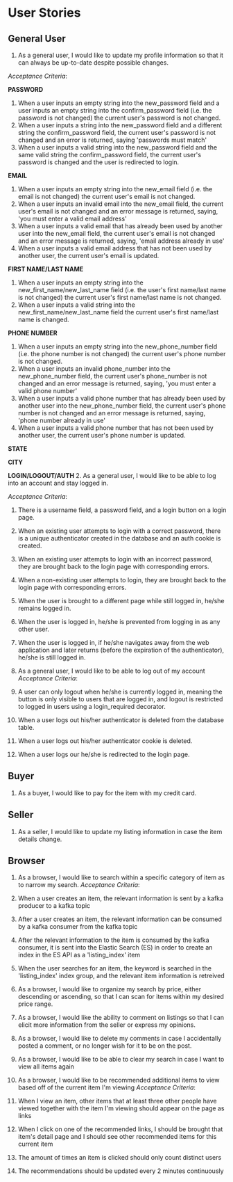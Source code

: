 # User Stories

## General User
1. As a general user, I would like to update my profile information so that it can always be up-to-date despite possible changes.

*Acceptance Criteria*:

**PASSWORD**
1. When a user inputs an empty string into the new_password field and a user inputs an empty string into the confirm_password field (i.e. the password is not changed) the current user's password is not changed.
2. When a user inputs a string into the new_password field and a different string the confirm_password field, the current user's password is not changed and an error is returned, saying 'passwords must match'
3. When a user inputs a valid string into the new_password field and the same valid string the confirm_password field, the current user's password is changed and the user is redirected to login.

**EMAIL**
1. When a user inputs an empty string into the new_email field (i.e. the email is not changed) the current user's email is not changed.
2. When a user inputs an invalid email into the new_email field, the current user's email is not changed and an error message is returned, saying, 'you must enter a valid email address'
3. When a user inputs a valid email that has already been used by another user into the new_email field, the current user's email is not changed and an error message is returned, saying, 'email address already in use'
4. When a user inputs a valid email address that has not been used by another user, the current user's email is updated.

**FIRST NAME/LAST NAME**
1. When a user inputs an empty string into the new_first_name/new_last_name field (i.e. the user's first name/last name is not changed) the current user's first name/last name is not changed.
2. When a user inputs a valid string into the new_first_name/new_last_name field the current user's first name/last name is changed.

**PHONE NUMBER**
1. When a user inputs an empty string into the new_phone_number field (i.e. the phone number is not changed) the current user's phone number is not changed.
2. When a user inputs an invalid phone_number into the new_phone_number field, the current user's phone_number is not changed and an error message is returned, saying, 'you must enter a valid phone number'
3. When a user inputs a valid phone number that has already been used by another user into the new_phone_number field, the current user's phone number is not changed and an error message is returned, saying, 'phone number already in use'
4. When a user inputs a valid phone number that has not been used by another user, the current user's phone number is updated.

**STATE**

**CITY**

**LOGIN/LOGOUT/AUTH**
2. As a general user, I would like to be able to log into an account and stay logged in.

*Acceptance Criteria*:
1. There is a username field, a password field, and a login button on a login page.
2. When an existing user attempts to login with a correct password, there is a unique authenticator created in the database and an auth cookie is created.
3. When an existing user attempts to login with an incorrect password, they are brought back to the login page with corresponding errors.
4. When a non-existing user attempts to login, they are brought back to the login page with corresponding errors.
5. When the user is brought to a different page while still logged in, he/she remains logged in.
6. When the user is logged in, he/she is prevented from logging in as any other user.
7. When the user is logged in, if he/she navigates away from the web application and later returns (before the expiration of the authenticator), he/she is still logged in.

3. As a general user, I would like to be able to log out of my account
*Acceptance Criteria*:
1. A user can only logout when he/she is currently logged in, meaning the button is only visible to users that are logged in, and logout is restricted to logged in users using a login_required decorator.
2. When a user logs out his/her authenticator is deleted from the database table.
3. When a user logs out his/her authenticator cookie is deleted.
4. When a user logs our he/she is redirected to the login page.


## Buyer
1. As a buyer, I would like to pay for the item with my credit card.

## Seller
1. As a seller, I would like to update my listing information in case the item details change.

## Browser
1. As a browser, I would like to search within a specific category of item as to narrow my search.
*Acceptance Criteria*:
1. When a user creates an item, the relevant information is sent by a kafka producer to a kafka topic
2. After a user creates an item, the relevant information can be consumed by a kafka consumer from the kafka topic
3. After the relevant information to the item is consumed by the kafka consumer, it is sent into the Elastic Search (ES) in order to create an index in the ES API as a 'listing_index' item
4. When the user searches for an item, the keyword is searched in the 'listing_index' index group, and the relevant item information is retreived
2. As a browser, I would like to organize my search by price, either descending or ascending, so that I can scan for items within my desired price range.
3. As a browser, I would like the ability to comment on listings so that I can elicit more information from the seller or express my opinions.
4. As a browser, I would like to delete my comments in case I accidentally posted a comment, or no longer wish for it to be on the post.
5. As a browser, I would like to be able to clear my search in case I want to view all items again

2. As a browser, I would like to be recommended additional items to view based off of the current item I'm viewing
*Acceptance Criteria*:
1. When I view an item, other items that at least three other people have viewed together with the item I'm viewing should appear on the page as links
2. When I click on one of the recommended links, I should be brought that item's detail page and I should see other recommended items for this current item
3. The amount of times an item is clicked should only count distinct users
4. The recommendations should be updated every 2 minutes continuously
